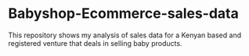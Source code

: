 # Babyshop-Ecommerce-sales-data
 This repository shows my analysis of sales data for a Kenyan based and registered venture that deals in selling baby products.

